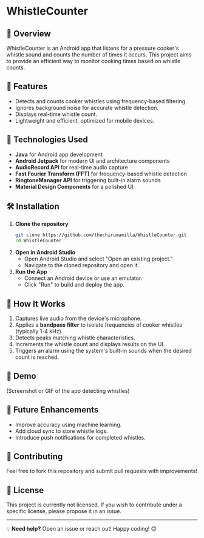 # WhistleCounter

## 📌 Overview
WhistleCounter is an Android app that listens for a pressure cooker's whistle sound and counts the number of times it occurs. This project aims to provide an efficient way to monitor cooking times based on whistle counts.

## 🚀 Features
- Detects and counts cooker whistles using frequency-based filtering.
- Ignores background noise for accurate whistle detection.
- Displays real-time whistle count.
- Lightweight and efficient, optimized for mobile devices.

## 🔧 Technologies Used
- **Java** for Android app development
- **Android Jetpack** for modern UI and architecture components
- **AudioRecord API** for real-time audio capture
- **Fast Fourier Transform (FFT)** for frequency-based whistle detection
- **RingtoneManager API** for triggering built-in alarm sounds
- **Material Design Components** for a polished UI

## 🛠 Installation
1. **Clone the repository**
   ```bash
   git clone https://github.com/thechirumamilla/WhistleCounter.git
   cd WhistleCounter
   ```
2. **Open in Android Studio**
   - Open Android Studio and select "Open an existing project."
   - Navigate to the cloned repository and open it.
3. **Run the App**
   - Connect an Android device or use an emulator.
   - Click "Run" to build and deploy the app.

## 🎯 How It Works
1. Captures live audio from the device's microphone.
2. Applies a **bandpass filter** to isolate frequencies of cooker whistles (typically 1-4 kHz).
3. Detects peaks matching whistle characteristics.
4. Increments the whistle count and displays results on the UI.
5. Triggers an alarm using the system's built-in sounds when the desired count is reached.

## 📸 Demo
(Screenshot or GIF of the app detecting whistles)

## 🚀 Future Enhancements
- Improve accuracy using machine learning.
- Add cloud sync to store whistle logs.
- Introduce push notifications for completed whistles.

## 🤝 Contributing
Feel free to fork this repository and submit pull requests with improvements!

## 📜 License
This project is currently not licensed. If you wish to contribute under a specific license, please propose it in an issue.

---

💡 **Need help?** Open an issue or reach out! Happy coding! 😊

